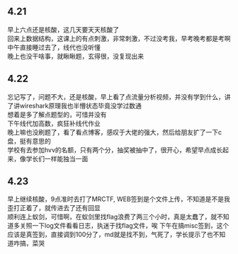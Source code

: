 ## 4.21
  早上六点还是核酸，这几天要天天核酸了    
  回来上数据结构，这课上的有点刺激，非常刺激，不过没考我，早考晚考都是考啊       
  中午直接睡过去了，线代也没听懂    
  晚上也没干啥事，就瞅瞅题，玄得很，没复现出来       
  
## 4.22
  忘记写了，问题不大，还是核酸，早上看了点流量分析视频，并没有学到什么，讲了讲wireshark原理我也半懵状态毕竟没学过数通      
  想着是多了解点题型的，可惜并没有      
  下午线代加高数，疯狂补线代作业    
  晚上嘛也没刷题了，看了看点博客，感叹于大佬的强大，然后给朋友扩了一下c盘，挺有意思的      
  学校有去参加hvv的名额，只有两个分，抽奖被抽中了，很开心，希望早点成长起来，像学长们一样能独当一面     
  
  
## 4.23
 早上继续核酸，9点准时去打了MRCTF, WEB签到是个文件上传，不知道是不是我歪打正着了，就传进去了还有回显  
顺利连上蚁剑，可惜啊，在蚁剑里找flag浪费了两三个小时，真是太蠢了，就不知道多关照一下log文件看看日志，执迷于找flag文件，唉 
  下午在搞misc签到，这个应该是真签到，直接调到100分了，md就是找不到，气死了，学长提示了也不知道咋搞，菜哭         
  
  
